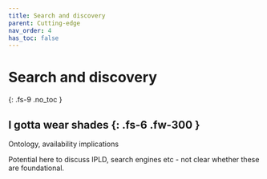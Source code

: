 ```yaml
---
title: Search and discovery
parent: Cutting-edge
nav_order: 4
has_toc: false
---
```


# Search and discovery
{: .fs-9 .no_toc }


I gotta wear shades
{: .fs-6 .fw-300 }
----

Ontology, availability implications 

Potential here to discuss IPLD, search engines etc - not clear whether these are foundational.

 















